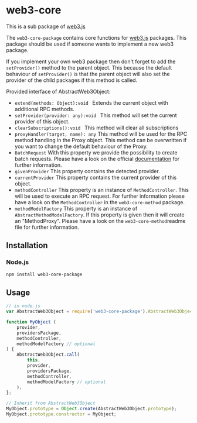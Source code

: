 # web3-core

This is a sub package of [web3.js][repo]

The ```web3-core-package``` contains core functions for [web3.js][repo] packages. This package should be used
if someone wants to implement a new web3 package. 

If you implement your own web3 package then don't forget to add the ```setProvider()``` method to the parent object. 
This because the default behaviour of ```setProvider()``` is that the parent object will also set the provider of the child packages if this method is called.

Provided interface of AbstractWeb3Object:

- ```extend(methods: Object):void ``` Extends the current object with additional RPC methods.
- ```setProvider(provider: any):void ``` This method will set the current provider of this object.
- ```clearSubscriptions():void ``` This method will clear all subscriptions
- ```proxyHandler(target, name): any``` This method will be used for the RPC method handling in the Proxy object. This method can be overwritten if you want to change the default behaviour of the Proxy.
- ```BatchRequest``` With this property we provide the possibility to create batch requests. Please have a look on the official [documentation][docs] for further information.
- ```givenProvider``` This property contains the detected provider.
- ```currentProvider``` This property contains the current provider of this object.
- ```methodController``` This property is an instance of ```MethodController```. This will be used to execute an RPC request. For further information please have a look on the ```MethodController``` in the ```web3-core-method``` package.
- ```methodModelFactory``` This property is an instance of ```AbstractMethodModelFactory```. If this property is given then it will create an "MethodProxy". Please have a look on the ```web3-core-method```readme file for further information.

## Installation

### Node.js

```bash
npm install web3-core-package
```


## Usage

```js
// in node.js
var AbstractWeb3Object = require('web3-core-package').AbstractWeb3Object;

function MyObject (
    provider,
    providersPackage,
    methodController, 
    methodModelFactory // optional
) {
    AbstractWeb3Object.call(
        this,
        provider,
        providersPackage,
        methodController,
        methodModelFactory // optional
    );
};

// Inherit from AbstractWeb3Object
MyObject.prototype = Object.create(AbstractWeb3Object.prototype);
MyObject.prototype.constructor = MyObject;
```

[docs]: http://web3js.readthedocs.io/en/1.0/
[repo]: https://github.com/ethereum/web3.js
